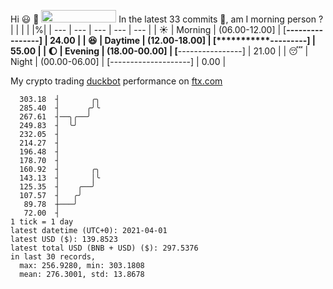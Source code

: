 Hi :smiley: :wave: <img src="https://jojoee.jojoee.com/api/utcnow" width="120" height="20">
In the latest 33 commits :bug:, am I morning person ? 
| | | | |%|
| --- | --- | --- | --- | --- |
| :sunny: | Morning | (06.00-12.00] | [****----------------] | 24.00 |
| :satisfied: | Daytime | (12.00-18.00] | [***********---------] | 55.00 |
| :moon: | Evening | (18.00-00.00] | [****----------------] | 21.00 |
| :sleeping: | Night | (00.00-06.00] | [--------------------] | 0.00 |

My crypto trading [duckbot](https://github.com/jojoee/duckbot) performance on [ftx.com](https://ftx.com/#a=13144711)
```
  303.18  ┤       ╭╮
  285.40  ┤      ╭╯╰
  267.61  ┤──╮╭──╯
  249.83  ┤  ╰╯
  232.05  ┤
  214.27  ┤
  196.48  ┤
  178.70  ┤
  160.92  ┤       ╭╮
  143.13  ┤       │╰
  125.35  ┤    ╭──╯
  107.57  ┤   ╭╯
   89.78  ┼───╯
   72.00  ┤
1 tick = 1 day
latest datetime (UTC+0): 2021-04-01
latest USD ($): 139.8523
latest total USD (BNB + USD) ($): 297.5376
in last 30 records,
  max: 256.9280, min: 303.1808
  mean: 276.3001, std: 13.8678
``` 

